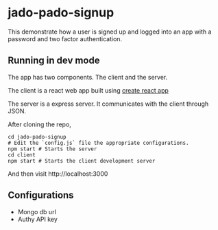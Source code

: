 # jado-pado-signup

This demonstrate how a user is signed up and logged into an app with a password and two factor authentication.

## Running in dev mode

The app has two components. The client and the server.

The client is a react web app built using [create react app](https://github.com/facebookincubator/create-react-app)

The server is a express server. It communicates with the client through JSON.

After cloning the repo,


~~~
cd jado-pado-signup
# Edit the `config.js` file the appropriate configurations.
npm start # Starts the server
cd client
npm start # Starts the client development server
~~~

And then visit http://localhost:3000

## Configurations

* Mongo db url
* Authy API key
